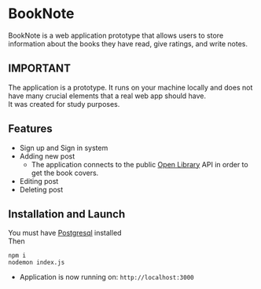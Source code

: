# BookNote
BookNote is a web application prototype that allows users to store information about the books they have read, give ratings, and write notes.
## IMPORTANT
The application is a prototype. It runs on your machine locally and does not have many crucial elements that a real web app should have. <br>
It was created for study purposes.
## Features
* Sign up and Sign in system
* Adding new post
  * The application connects to the public [Open Library](https://openlibrary.org/) API in order to get the book covers.
* Editing post
* Deleting post

## Installation and Launch
You must have [Postgresql](https://www.postgresql.org/) installed
<br>Then 
```
npm i
nodemon index.js
```
* Application is now running on: `http://localhost:3000`
